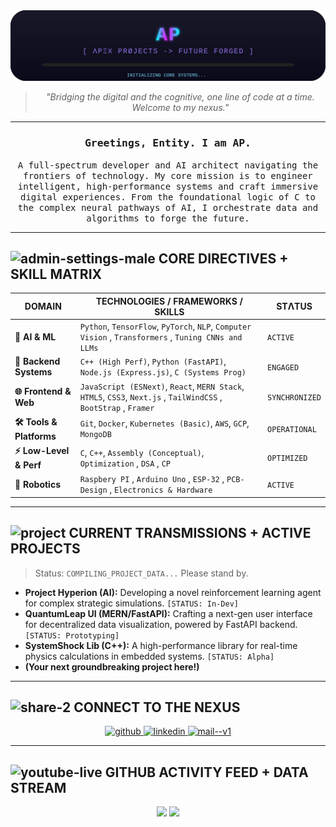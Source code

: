 <div align="center">

  <!-- === AP_BANNER.SVG === -->
  <img src="./ap_banner.svg" alt="Adarsh Pandey" />

  <br>

  <blockquote>
    <p><em>"Bridging the digital and the cognitive, one line of code at a time. Welcome to my nexus."</em></p>
  </blockquote>

  ---

  <h3><samp> Greetings, Entity. I am <strong>AP</strong>. </samp></h3>
  <p><samp>
    A full-spectrum developer and AI architect navigating the frontiers of technology. My core mission is to engineer intelligent, high-performance systems and craft immersive digital experiences. From the foundational logic of C to the complex neural pathways of AI, I orchestrate data and algorithms to forge the future.
  </samp></p>

</div>

---

## <picture><img width="50" height="50" src="https://img.icons8.com/pulsar-gradient/50/admin-settings-male.png" alt="admin-settings-male"/></picture> CORE DIRECTIVES  + SKILL MATRIX

<div align="center">

| DOMAIN                 | TECHNOLOGIES / FRAMEWORKS / SKILLS                                                                 | STΛTUS        |
|------------------------|-------------------------------------------------------------------------------------------|----------------|
| **🧠 AI & ML**         | `Python`, `TensorFlow`, `PyTorch`, `NLP`, `Computer Vision` , `Transformers` , `Tuning CNNs and LLMs`        | `ACTIVE`       |
| **🚀 Backend Systems** | `C++ (High Perf)`, `Python (FastAPI)`, `Node.js (Express.js)`, `C (Systems Prog)` | `ENGAGED`      |
| **🌐 Frontend & Web**  | `JavaScript (ESNext)`, `React`, `MERN Stack`, `HTML5`, `CSS3`, `Next.js`  , `TailWindCSS`   , `BootStrap` , `Framer`                | `SYNCHRONIZED` |
| **🛠️ Tools & Platforms** | `Git`, `Docker`, `Kubernetes (Basic)`, `AWS`, `GCP`, `MongoDB`   | `OPERATIONAL`  |
| **⚡️ Low-Level & Perf**| `C`, `C++`, `Assembly (Conceptual)`, `Optimization`  , `DSA` , `CP`                        | `OPTIMIZED`    |
| **🤖 Robotics**| `Raspbery PI` , `Arduino Uno` , `ESP-32` , `PCB-Design` , `Electronics & Hardware`                  | `ACTIVE`  |

</div>

---

## <picture><img width="64" height="64" src="https://img.icons8.com/nolan/64/project.png" alt="project"/></picture> CURRENT TRANSMISSIONS + ACTIVE PROJECTS

> Status: `COMPILING_PROJECT_DATA...` Please stand by.

*   **Project Hyperion (AI):** Developing a novel reinforcement learning agent for complex strategic simulations. `[STATUS: In-Dev]`
*   **QuantumLeap UI (MERN/FastAPI):** Crafting a next-gen user interface for decentralized data visualization, powered by FastAPI backend. `[STATUS: Prototyping]`
*   **SystemShock Lib (C++):** A high-performance library for real-time physics calculations in embedded systems. `[STATUS: Alpha]`
*   **(Your next groundbreaking project here!)**

---

## <picture><img width="48" height="48" src="https://img.icons8.com/fluency/48/share-2.png" alt="share-2"/></picture> CONNECT TO THE NEXUS

<div align="center">

  <a href="https://github.com/apfine" target="_blank">
    <img width="50" height="50" src="https://img.icons8.com/3d-fluency/50/github.png" alt="github"/>
  </a>
  <a href="https://linkedin.com/in/YOUR_LINKEDIN" target="_blank">
    <img width="48" height="48" src="https://img.icons8.com/fluency/48/linkedin.png" alt="linkedin"/>
  </a>
  <a href="mailto:YOUR_EMAIL@example.com" target="_blank">
    <img width="48" height="48" src="https://img.icons8.com/fluency/48/mail--v1.png" alt="mail--v1"/>
  </a>
  <!-- Add other relevant links: Portfolio, Twitter, etc. -->
  <!-- Example:
  <a href="https://your-portfolio.com" target="_blank">
    <img src="https://img.shields.io/badge/Portfolio-00FFFF?style=for-the-badge&logo=react&logoColor=black&labelColor=FF00FF" alt="Portfolio">
  </a>
  -->

</div>

---

## <picture><img width="48" height="48" src="https://img.icons8.com/color/48/youtube-live.png" alt="youtube-live"/></picture> GITHUB ACTIVITY FEED +  DATA STREAM

<!-- GitHub Stats Cards - Update` -->
<div align="center">
  <img height="180em" src="https://github-readme-stats.vercel.app/api?username=apfine&show_icons=true&theme=radical&include_all_commits=true&count_private=true&rank_icon=github"/>
  <img height="180em" src="https://github-readme-stats.vercel.app/api/top-langs/?username=apfine&layout=compact&langs_count=8&theme=moltack&card_width=320"/>
</div>


